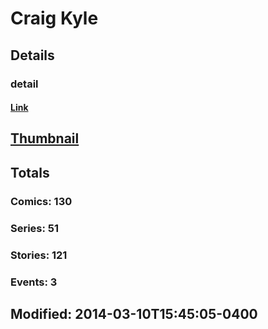 # Craig  Kyle 
## Details
### detail
#### [Link](http://marvel.com/comics/creators/801/craig_kyle?utm_campaign=apiRef&utm_source=225578a89fc76f3d20fbffda5d17a88d)
## [Thumbnail](http://i.annihil.us/u/prod/marvel/i/mg/b/30/4bae20ee003f1.jpg)
## Totals
### Comics: 130
### Series: 51
### Stories: 121
### Events: 3
## Modified: 2014-03-10T15:45:05-0400